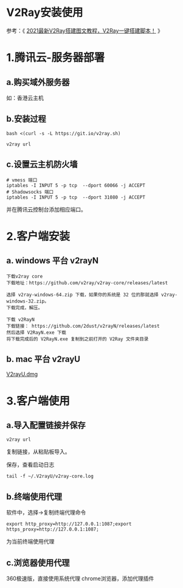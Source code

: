 # V2Ray安装使用

参考：《 [2021最新V2Ray搭建图文教程，V2Ray一键搭建脚本！](https://www.itblogcn.com/article/406.html) 》

# 1.腾讯云-服务器部署

## a.购买域外服务器
如：香港云主机

## b.安装过程
```shell script
bash <(curl -s -L https://git.io/v2ray.sh)

v2ray url
```

## c.设置云主机防火墙
```shell script
# vmess 端口
iptables -I INPUT 5 -p tcp  --dport 60066 -j ACCEPT
# Shadowsocks 端口
iptables -I INPUT 5 -p tcp  --dport 31080 -j ACCEPT
```
并在腾讯云控制台添加相应端口。

# 2.客户端安装

## a. windows 平台 v2rayN

```shell script
下载v2ray core
下载地址：https://github.com/v2ray/v2ray-core/releases/latest

选择 v2ray-windows-64.zip 下载，如果你的系统是 32 位的那就选择 v2ray-windows-32.zip。
下载完成，解压。

下载 v2RayN
下载链接： https://github.com/2dust/v2rayN/releases/latest
然后选择 V2RayN.exe 下载
将下载完成后的 V2RayN.exe 复制到之前打开的 V2Ray 文件夹目录
```

## b. mac 平台 v2rayU

 [V2rayU.dmg](https://github-releases.githubusercontent.com/152742185/6ed49800-7af3-11eb-985d-66e462aae837?X-Amz-Algorithm=AWS4-HMAC-SHA256&X-Amz-Credential=AKIAIWNJYAX4CSVEH53A%2F20210414%2Fus-east-1%2Fs3%2Faws4_request&X-Amz-Date=20210414T031321Z&X-Amz-Expires=300&X-Amz-Signature=f22e41e8375aedadc758deab89714dc1581ae89819c98ea39198ffa78836fb46&X-Amz-SignedHeaders=host&actor_id=29082840&key_id=0&repo_id=152742185&response-content-disposition=attachment%3B%20filename%3DV2rayU.dmg&response-content-type=application%2Foctet-stream)

# 3.客户端使用

## a.导入配置链接并保存
```shell script
v2ray url
```
复制链接，从粘贴板导入。

保存，查看启动日志
```shell script
tail -f ~/.V2rayU/v2ray-core.log
```

## b.终端使用代理
软件中，选择->复制终端代理命令
```shell script
export http_proxy=http://127.0.0.1:1087;export https_proxy=http://127.0.0.1:1087;
```
为当前终端使用代理
## c.浏览器使用代理
360极速版，直接使用系统代理
chrome浏览器，添加代理插件
